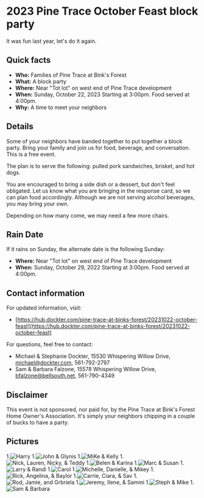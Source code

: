 # 2023 Pine Trace October Feast block party

It was fun last year, let's do it again.

## Quick facts

- **Who:** Families of Pine Trace at Bink's Forest
- **What:** A block party
- **Where:** Near "Tot lot" on west end of Pine Trace development
- **When:** Sunday, October 22, 2023 Starting at 3:00pm.  Food served at 4:00pm.
- **Why:** A time to meet your neighbors

## Details

Some of your neighbors have banded together to put together a block party.
Bring your family and join us for food, beverage, and conversation.
This is a free event.

The plan is to serve the following: pulled pork sandwiches, brisket, and hot dogs.

You are encouraged to bring a side dish or a dessert, but don't feel obligated.
Let us know what you are bringing in the response card, so we can plan food accordingly.
Although we are not serving alcohol beverages, you may bring your own.

Depending on how many come, we may need a few more chairs.

## Rain Date

If it rains on Sunday, the alternate date is the following Sunday:

- **Where:** Near "Tot lot" on west end of Pine Trace development
- **When:** Sunday, October 29, 2022 Starting at 3:00pm.  Food served at 4:00pm.

## Contact information

For updated information, visit:

- [https://hub.dockter.com/pine-trace-at-binks-forest/20231022-october-feast](https://hub.dockter.com/pine-trace-at-binks-forest/20231022-october-feast)

For questions, feel free to contact:

- Michael & Stephanie Dockter, 15530 Whispering Willow Drive, <michael@dockter.com>, 561-792-2797
- Sam & Barbara Falzone, 15578 Whispering Willow Drive, <bfalzone@bellsouth.net>, 561-790-4349

## Disclaimer

This event is not sponsored, nor paid for, by the Pine Trace at Bink's Forest Home Owner's Association.
It's simply your neighbors chipping in a couple of bucks to have a party.

## Pictures

1.![Harry](img/IMG_1932.jpeg)
1.![John & Glynis](img/IMG_1933.jpeg)
1.![MiKe & Kelly](img/IMG_1937.jpeg)
1.![Nick, Lauren, Nicky, & Teddy](img/IMG_1938.jpeg)
1.![Belen & Karina](img/IMG_1941.jpeg)
1.![Marc & Susan](img/IMG_1943.jpeg)
1.![Larry & Randi](img/IMG_1947.jpeg)
1.![Carol](img/IMG_1949.jpeg)
1.![Michelle, Danielle, & Mikey](img/IMG_1952.jpeg)
1.![Rick, Angelina, & Baylor](img/IMG_1956.jpeg)
1.![Carrie, Ciara, & Sav](img/IMG_1959.jpeg)
1.![Rod, Jamie, and Grbriela](img/IMG_1961.jpeg)
1.![Jeremy, Ilene, & Sammi](img/IMG_1964.jpeg)
1.![Steph & Mike](img/IMG_1930.jpeg)
1.![Sam & Barbara](img/IMG_1966.jpeg)
